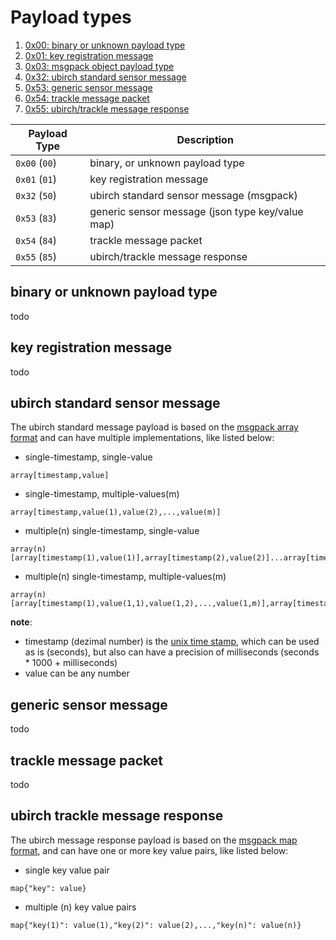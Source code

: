 # Payload types

1. [0x00: binary or unknown payload type](#binary-or-unknown-payload-type)
2. [0x01: key registration message](#key-registration-message)
3. [0x03: msgpack object payload type](#msgpack-payload-type)
4. [0x32: ubirch standard sensor message](#ubirch-standard-sensor-message)
5. [0x53: generic sensor message](#generic-sensor-message)
6. [0x54: trackle message packet](#trackle-message-packet)
7. [0x55: ubirch/trackle message response](#ubirch-trackle-message-response)


| Payload Type | Description |
|--------------|-------------|
| `0x00` (`00`)| binary, or unknown payload type |
| `0x01` (`01`)| key registration message |
| `0x32` (`50`)| ubirch standard sensor message (msgpack) |
| `0x53` (`83`)| generic sensor message (json type key/value map) |
| `0x54` (`84`)| trackle message packet |
| `0x55` (`85`)| ubirch/trackle message response |


## binary or unknown payload type
todo
## key registration message
todo
## ubirch standard sensor message

The ubirch standard message payload is based on the 
[msgpack array format](https://github.com/msgpack/msgpack/blob/master/spec.md#array-format-family)
and can have multiple implementations, like listed below:
 
- single-timestamp, single-value
```
array[timestamp,value]
```
- single-timestamp, multiple-values(m)
```
array[timestamp,value(1),value(2),...,value(m)]
```
- multiple(n) single-timestamp, single-value
```
array(n)[array[timestamp(1),value(1)],array[timestamp(2),value(2)]...array[timestamp(n),value(n)]]
```
- multiple(n) single-timestamp, multiple-values(m)
```
array(n)[array[timestamp(1),value(1,1),value(1,2),...,value(1,m)],array[timestamp(2),value(2,1),value(2,2),...,value(2,m)],..,array[timestamp(n),value(n,1),value(n,2),...,value(n,m)]]
```
**note**: 
- timestamp (dezimal number) is the [unix time stamp](https://en.wikipedia.org/wiki/Unix_time), which can be used as is (seconds), 
but also can have a precision of milliseconds (seconds * 1000 + milliseconds)
- value can be any number

## generic sensor message
todo
## trackle message packet
todo
## ubirch trackle message response

The ubirch message response payload is based on the 
[msgpack map format](https://github.com/msgpack/msgpack/blob/master/spec.md#map-format-family),
and can have one or more key value pairs, like listed below:

- single key value pair
```
map{"key": value}
```
- multiple (n) key value pairs
```
map{"key(1)": value(1),"key(2)": value(2),...,"key(n)": value(n)}
```
